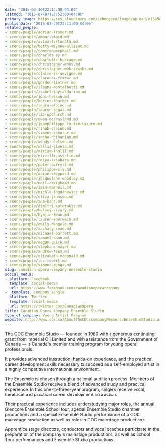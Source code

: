 ```yaml
---
date: "2015-03-30T22:11:00-04:00"
lastmod: "2015-07-07T20:52:00-04:00"
primary_image: https://res.cloudinary.com/schmopera/image/upload/v1545409169/media/webhook-uploads/1436316640541/14e6a52fe3d575d47921.jpeg.jpeg
publishDate: "2015-03-30T22:11:00-04:00"
related_people:
- scene/people/adrian-kramer.md
- scene/people/ambur-braid.md
- scene/people/aviva-fortunata.md
- scene/people/betty-waynne-allison.md
- scene/people/cameron-mcphail.md
- scene/people/charles-sy.md
- scene/people/charlotte-burrage.md
- scene/people/christopher-enns.md
- scene/people/christopher-mokrzewski.md
- scene/people/claire-de-sevigne.md
- scene/people/clarence-frazer.md
- scene/people/gordon-bintner.md
- scene/people/ileana-montalbetti.md
- scene/people/isabel-bayrakdarian.md
- scene/people/joni-henson.md
- scene/people/karine-boucher.md
- scene/people/laura-albino.md
- scene/people/lauren-segal.md
- scene/people/liz-upchurch.md
- scene/people/owen-mccausland.md
- scene/people/jeanphilippe-fortierlazure.md
- scene/people/rihab-chaieb.md
- scene/people/simone-osborne.md
- scene/people/sasha-djihanian.md
- scene/people/wendy-nielsen.md
- scene/people/wallis-giunta.md
- scene/people/miriam-khalil.md
- scene/people/mireille-asselin.md
- scene/people/teiya-kasahara.md
- scene/people/peter-barrett.md
- scene/people/philippe-sly.md
- scene/people/aaron-sheppard.md
- scene/people/jacqueline-woodley.md
- scene/people/neil-craighead.md
- scene/people/iain-macneil.md
- scene/people/michle-bogdanowicz.md
- scene/people/eliza-johnson.md
- scene/people/zoe-band.md
- scene/people/dimitri-katotakis.md
- scene/people/kelsey-vicary.md
- scene/people/hyejin-kwon.md
- scene/people/lauren-eberwein.md
- scene/people/emily-dangelo.md
- scene/people/zachary-read.md
- scene/people/michael-barrett.md
- scene/people/samuel-chan.md
- scene/people/megan-quick.md
- scene/people/stephane-mayer.md
- scene/people/andrew-tees.md
- scene/people/elizabeth-mcdonald.md
- scene/people/luc-robert.md
- scene/people/simona-genga.md
slug: canadian-opera-company-ensemble-studio
social_media:
- platform: Facebook
  template: social-media
  url: https://www.facebook.com/canadianoperacompany
- _template: company_single
  platform: Twitter
  template: social-media
  url: https://twitter.com/CanadianOpera
title: Canadian Opera Company Ensemble Studio
type_of_company: Young Artist Program
website: http://www.coc.ca/AboutTheCOC/CompanyMembers/EnsembleStudio.aspx
---
```


<p>
	The COC Ensemble Studio — founded in 1980 with a generous continuing grant from Imperial Oil Limited and with assistance from the Government of Canada — is Canada's premier training program for young opera professionals.
</p>
<p>
	It provides advanced instruction, hands-on experience, and the practical career development skills necessary to succeed as a self-employed artist in a highly competitive international environment.
</p>
<p>
	The Ensemble is chosen through a national audition process. Members of the Ensemble Studio receive a blend of advanced study and practical experience. In this one-to-three-year program, singers receive vocal, theatrical and practical career development instruction.
</p>
<p>
	Their practical experience includes understudying major roles, the annual Glencore Ensemble School tour, special Ensemble Studio chamber productions and a special Ensemble Studio performance of a COC mainstage production as well as roles in COC mainstage productions.
</p>
<p>
	Apprentice stage directors, conductors and vocal coaches participate in the preparation of the company's mainstage productions, as well as School Tour performances and Ensemble Studio productions.
</p>

